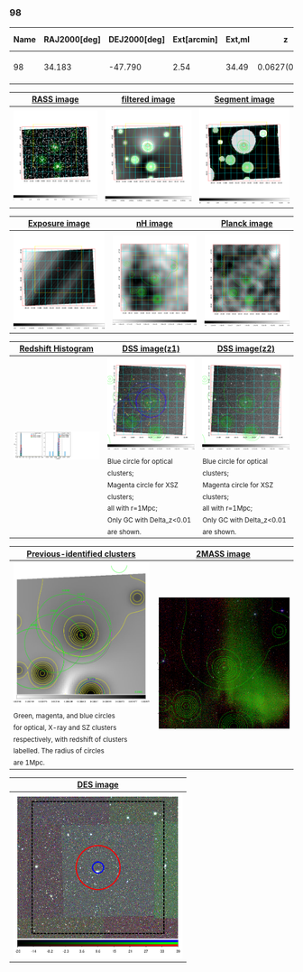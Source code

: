 <div STYLE="page-break-after: always;"></div>

### 98

|Name|RAJ2000[deg]|DEJ2000[deg] |Ext[arcmin]| Ext,ml | z | z_src| C|GC(XSZ,Delta_z<0.01)| GC(OPT,Delta_z<0.01)|GC| R_sig[arcmin] | R500[arcmin] | R500[Mpc]| CRsig[c/s] | CR500[c/s] |L500[1E44 erg/s]|F500[1E-12 erg/s/cm^2]| M500[1E14 Msun]|Tx[keV]|Cnt_sig|Beta|Rc[arcmin]|Comment|Alias|
|---|---|---|---|---|---|------|---|--------|---------|----------|---|---|---|---|---|---|---|---|---|---|---|---|---|---|
|98| 34.183| -47.790| 2.54| 34.49| 0.0627(0.005)| z1, z_xsz| B| MCXC| A, N, W| A, MCXC, N, W| 12.700| 10.385| 0.752| 0.223(0.035)| 0.216(0.034)| 0.382(0.045)| 4.037(0.473)| 1.29(0.08)| 2.55(0.10)| 118.4| 0.815(-0.143+0.125)| 6.995(-1.473+1.185)| -| k305|

|[RASS image](../image/98/98_img.pdf)|[filtered image](../image/98/98_fil.pdf)|[Segment image](../image/98/98_seg.pdf)|
|-------------------|--------------------|-------------------|
| <img src="../image/98/98_img.png" width="300">  | <img src="../image/98/98_fil.png" width="300">   | <img src="../image/98/98_seg.png" width="300">  |

|[Exposure image](../image/98/98_mex.pdf)| [nH image](../image/98/98_nh.pdf)| [Planck image](../image/98/98_p.pdf)|
|-------------------|--------------------|-------------------|
|<img src="../image/98/98_mex.png" width="300">   | <img src="../image/98/98_nh.png" width="300">    | <img src="../image/98/98_p.png" width="300"> |

|[Redshift Histogram](../image/98/98_zg.pdf) | [DSS image(z1)](../image/98/98_dss_z1.pdf)      |  [DSS image(z2)](../image/98/98_dss_z2.pdf)    |
|-------------------|--------------------|-------------------|
|<img src="../image/98/98_zg.png" width="300"> |<img src="../image/98/98_dss_z1.png" width="300"> <sub><br>Blue circle for optical clusters; <br>Magenta circle for XSZ clusters; <br>all with r=1Mpc; <br>Only GC with Delta_z<0.01 are shown. </sub>| <img src="../image/98/98_dss_z2.png" width="300"><sub><br>Blue circle for optical clusters; <br>Magenta circle for XSZ clusters; <br>all with r=1Mpc; <br>Only GC with Delta_z<0.01 are shown. </sub> |

|[Previous-identified clusters](../image/98/98_gc.pdf) | [2MASS image](../image/98/98_2mass.pdf)      |
|-------------------|-------------------|
|<img src=../image/98/98_gc.png width="300"> <br><sub>Green, magenta, and blue circles <br>for optical, X-ray and SZ clusters <br>respectively, with redshift of clusters <br>labelled. The radius of circles <br>are 1Mpc.</sub>|<img src="../image/98/98_2mass.png" width="300">  |

|[DES image](../image/98/98_des.pdf)   |
|-------------------|
| <img src="../image/98/98_des.png" width="300">  |
